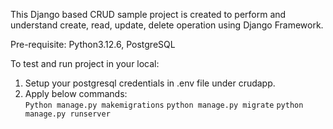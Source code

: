 This Django based CRUD sample project is created to perform and understand create, read, update, delete operation using Django Framework.

Pre-requisite: Python3.12.6, PostgreSQL</br>

To test and run project in your local:</br>

1. Setup your postgresql credentials in .env file under crudapp. </br>
2. Apply below commands:</br>
```Python manage.py makemigrations```
```python manage.py migrate```
```python manage.py runserver```
